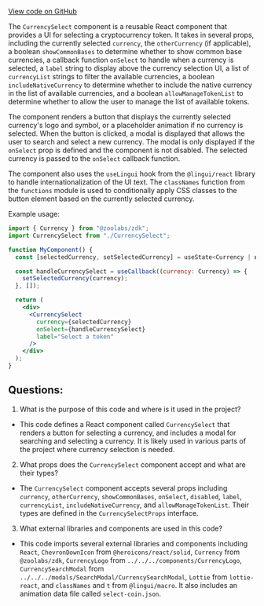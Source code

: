 [View code on GitHub](zoo-labs/zoo/blob/master/core/src/features/exchange-v1/limit-order/CurrencySelect.tsx)

The `CurrencySelect` component is a reusable React component that provides a UI for selecting a cryptocurrency token. It takes in several props, including the currently selected `currency`, the `otherCurrency` (if applicable), a boolean `showCommonBases` to determine whether to show common base currencies, a callback function `onSelect` to handle when a currency is selected, a `label` string to display above the currency selection UI, a list of `currencyList` strings to filter the available currencies, a boolean `includeNativeCurrency` to determine whether to include the native currency in the list of available currencies, and a boolean `allowManageTokenList` to determine whether to allow the user to manage the list of available tokens.

The component renders a button that displays the currently selected currency's logo and symbol, or a placeholder animation if no currency is selected. When the button is clicked, a modal is displayed that allows the user to search and select a new currency. The modal is only displayed if the `onSelect` prop is defined and the component is not disabled. The selected currency is passed to the `onSelect` callback function.

The component also uses the `useLingui` hook from the `@lingui/react` library to handle internationalization of the UI text. The `classNames` function from the `functions` module is used to conditionally apply CSS classes to the button element based on the currently selected currency.

Example usage:

```jsx
import { Currency } from "@zoolabs/zdk";
import CurrencySelect from "./CurrencySelect";

function MyComponent() {
  const [selectedCurrency, setSelectedCurrency] = useState<Currency | null>(null);

  const handleCurrencySelect = useCallback((currency: Currency) => {
    setSelectedCurrency(currency);
  }, []);

  return (
    <div>
      <CurrencySelect
        currency={selectedCurrency}
        onSelect={handleCurrencySelect}
        label="Select a token"
      />
    </div>
  );
}
```
## Questions: 
 1. What is the purpose of this code and where is it used in the project?
- This code defines a React component called `CurrencySelect` that renders a button for selecting a currency, and includes a modal for searching and selecting a currency. It is likely used in various parts of the project where currency selection is needed.

2. What props does the `CurrencySelect` component accept and what are their types?
- The `CurrencySelect` component accepts several props including `currency`, `otherCurrency`, `showCommonBases`, `onSelect`, `disabled`, `label`, `currencyList`, `includeNativeCurrency`, and `allowManageTokenList`. Their types are defined in the `CurrencySelectProps` interface.

3. What external libraries and components are used in this code?
- This code imports several external libraries and components including `React`, `ChevronDownIcon` from `@heroicons/react/solid`, `Currency` from `@zoolabs/zdk`, `CurrencyLogo` from `../../../components/CurrencyLogo`, `CurrencySearchModal` from `../../../modals/SearchModal/CurrencySearchModal`, `Lottie` from `lottie-react`, and `classNames` and `t` from `@lingui/macro`. It also includes an animation data file called `select-coin.json`.